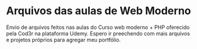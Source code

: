 # Arquivos das aulas de Web Moderno
Envio de arquivos feitos nas aulas do Curso web moderno + PHP oferecido pela Cod3r na plataforma Udemy.
Espero ir preechendo com mais arquivos e projetos próprios para agregar meu portfólio.
